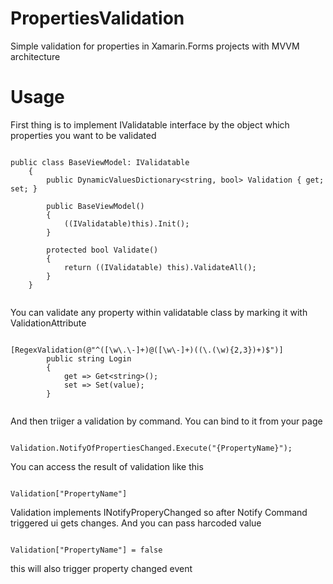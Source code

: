 # PropertiesValidation
Simple validation for properties in Xamarin.Forms projects with MVVM architecture
# Usage

First thing is to implement IValidatable interface by the object which properties you want to be validated
```

public class BaseViewModel: IValidatable
    {
        public DynamicValuesDictionary<string, bool> Validation { get; set; }

        public BaseViewModel()
        {
            ((IValidatable)this).Init();
        }

        protected bool Validate()
        {
            return ((IValidatable) this).ValidateAll();
        }
    }
    
```
You can validate any property within validatable class by marking it with ValidationAttribute

```

[RegexValidation(@"^([\w\.\-]+)@([\w\-]+)((\.(\w){2,3})+)$")]
        public string Login
        {
            get => Get<string>();
            set => Set(value);
        }
        
```

And then triiger a validation by command. You can bind to it from your page

```

Validation.NotifyOfPropertiesChanged.Execute("{PropertyName}");

```

You can access the result of validation like this

```

Validation["PropertyName"]

```

Validation implements INotifyProperyChanged so after Notify Command triggered ui gets changes. And you can pass harcoded value 

```

Validation["PropertyName"] = false

```

this will also trigger property changed event

